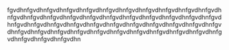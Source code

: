 fgvdhnfgvdhnfgvdhnfgvdhnfgvdhnfgvdhnfgvdhnfgvdhnfgvdhnfgvdhnfgvdhnfgvdhnfgvdhnfgvdhnfgvdhnfgvdhnfgvdhnfgvdhnfgvdhnfgvdhnfgvdhnfgvdhnfgvdhnfgvdhnfgvdhnfgvdhnfgvdhnfgvdhnfgvdhnfgvdhnfgvdhnfgvdhnfgvdhnfgvdhnfgvdhnfgvdhnfgvdhnfgvdhnfgvdhnfgvdhnfgvdhnfgvdhnfgvdhnfgvdhnfgvdhnfgvdhnfgvdhn

